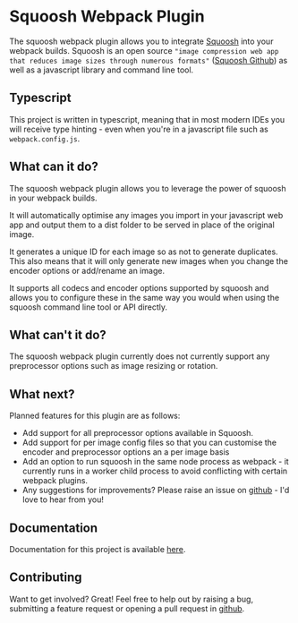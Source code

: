 # Squoosh Webpack Plugin

The squoosh webpack plugin allows you to integrate [Squoosh](https://squoosh.app/) into your webpack builds. Squoosh is an open source `"image compression web app that reduces image sizes through numerous formats"` ([Squoosh Github](https://github.com/GoogleChromeLabs/squoosh)) as well as a javascript library and command line tool.

## Typescript

This project is written in typescript, meaning that in most modern IDEs you will receive type hinting - even when you're in a javascript file such as `webpack.config.js`.

## What can it do?

The squoosh webpack plugin allows you to leverage the power of squoosh in your webpack builds.

It will automatically optimise any images you import in your javascript web app and output them to a dist folder to be served in place of the original image.

It generates a unique ID for each image so as not to generate duplicates. This also means that it will only generate new images when you change the encoder options or add/rename an image.

It supports all codecs and encoder options supported by squoosh and allows you to configure these in the same way you would when using the squoosh command line tool or API directly.

## What can't it do?

The squoosh webpack plugin currently does not currently support any preprocessor options such as image resizing or rotation.

## What next?

Planned features for this plugin are as follows:

- Add support for all preprocessor options available in Squoosh.
- Add support for per image config files so that you can customise the encoder and preprocessor options an a per image basis
- Add an option to run squoosh in the same node process as webpack - it currently runs in a worker child process to avoid conflicting with certain webpack plugins.
- Any suggestions for improvements? Please raise an issue on [github](https://github.com/bcheidemann/squoosh-webpack-plugin) - I'd love to hear from you!

## Documentation

Documentation for this project is available [here](https://squoosh-webpack-plugin-docs-apc7q.ondigitalocean.app/).

## Contributing

Want to get involved? Great! Feel free to help out by raising a bug, submitting a feature request or opening a pull request in [github](https://github.com/bcheidemann/squoosh-webpack-plugin).
